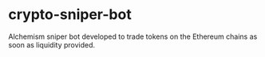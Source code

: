 # crypto-sniper-bot
Alchemism sniper bot developed to trade tokens on the Ethereum chains as soon as liquidity provided.
